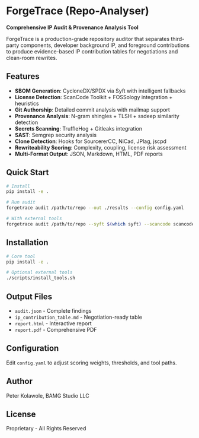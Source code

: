 # ForgeTrace (Repo-Analyser)

**Comprehensive IP Audit & Provenance Analysis Tool**

ForgeTrace is a production-grade repository auditor that separates third-party components, developer background IP, and foreground contributions to produce evidence-based IP contribution tables for negotiations and clean-room rewrites.

## Features

- **SBOM Generation**: CycloneDX/SPDX via Syft with intelligent fallbacks
- **License Detection**: ScanCode Toolkit + FOSSology integration + heuristics
- **Git Authorship**: Detailed commit analysis with mailmap support
- **Provenance Analysis**: N-gram shingles + TLSH + ssdeep similarity detection
- **Secrets Scanning**: TruffleHog + Gitleaks integration
- **SAST**: Semgrep security analysis
- **Clone Detection**: Hooks for SourcererCC, NiCad, JPlag, jscpd
- **Rewriteability Scoring**: Complexity, coupling, license risk assessment
- **Multi-Format Output**: JSON, Markdown, HTML, PDF reports

## Quick Start

```bash
# Install
pip install -e .

# Run audit
forgetrace audit /path/to/repo --out ./results --config config.yaml

# With external tools
forgetrace audit /path/to/repo --syft $(which syft) --scancode scancode
```

## Installation

```bash
# Core tool
pip install -e .

# Optional external tools
./scripts/install_tools.sh
```

## Output Files

- `audit.json` - Complete findings
- `ip_contribution_table.md` - Negotiation-ready table
- `report.html` - Interactive report
- `report.pdf` - Comprehensive PDF

## Configuration

Edit `config.yaml` to adjust scoring weights, thresholds, and tool paths.

## Author

Peter Kolawole, BAMG Studio LLC

## License

Proprietary - All Rights Reserved

